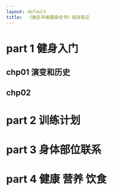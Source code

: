 ```yaml
---
layout: default
title:  《施瓦辛格健身全书》阅读笔记
---
```


# part 1 健身入门

## chp01 演变和历史

## chp02 

# part 2 训练计划

# part 3 身体部位联系

# part 4 健康 营养 饮食